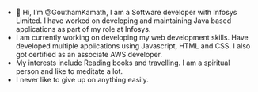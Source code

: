 - 👋 Hi, I’m @GouthamKamath, I am a Software developer with Infosys Limited. I have worked on developing and maintaining Java based applications as part of my role at Infosys.
- I am currently working on developing my web development skills. Have developed multiple applications using Javascript, HTML and CSS. I also got certified as an associate AWS developer.
- My interests include Reading books and travelling. I am a spiritual person and like to meditate a lot. 
 - I never like to give up on anything easily.

<!---
GouthamKamath/GouthamKamath is a ✨ special ✨ repository because its `README.md` (this file) appears on your GitHub profile.
You can click the Preview link to take a look at your changes.
--->
